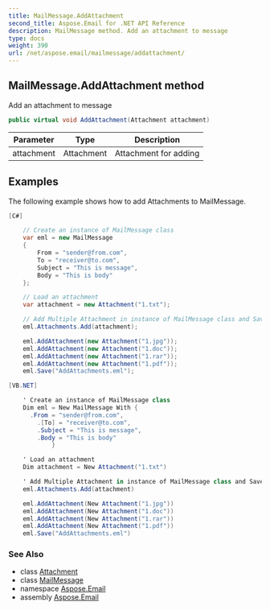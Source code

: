 ```yaml
---
title: MailMessage.AddAttachment
second_title: Aspose.Email for .NET API Reference
description: MailMessage method. Add an attachment to message
type: docs
weight: 390
url: /net/aspose.email/mailmessage/addattachment/
---
```

## MailMessage.AddAttachment method

Add an attachment to message

```csharp
public virtual void AddAttachment(Attachment attachment)
```

| Parameter | Type | Description |
| --- | --- | --- |
| attachment | Attachment | Attachment for adding |

## Examples

The following example shows how to add Attachments to MailMessage.

```csharp
[C#]

	// Create an instance of MailMessage class
	var eml = new MailMessage
	{
		From = "sender@from.com",
		To = "receiver@to.com",
		Subject = "This is message",
		Body = "This is body"
	};

	// Load an attachment
	var attachment = new Attachment("1.txt");

	// Add Multiple Attachment in instance of MailMessage class and Save message to disk
	eml.Attachments.Add(attachment);

	eml.AddAttachment(new Attachment("1.jpg"));
	eml.AddAttachment(new Attachment("1.doc"));
	eml.AddAttachment(new Attachment("1.rar"));
	eml.AddAttachment(new Attachment("1.pdf"));
	eml.Save("AddAttachments.eml");
```

```csharp
[VB.NET]

	' Create an instance of MailMessage class
	Dim eml = New MailMessage With {
	  .From = "sender@from.com",
		.[To] = "receiver@to.com",
		.Subject = "This is message",
		.Body = "This is body"
			}

	' Load an attachment
	Dim attachment = New Attachment("1.txt")

	' Add Multiple Attachment in instance of MailMessage class and Save message to disk
	eml.Attachments.Add(attachment)

	eml.AddAttachment(New Attachment("1.jpg"))
	eml.AddAttachment(New Attachment("1.doc"))
	eml.AddAttachment(New Attachment("1.rar"))
	eml.AddAttachment(New Attachment("1.pdf"))
	eml.Save("AddAttachments.eml")
```

### See Also

* class [Attachment](../../attachment/)
* class [MailMessage](../)
* namespace [Aspose.Email](../../mailmessage/)
* assembly [Aspose.Email](../../../)


